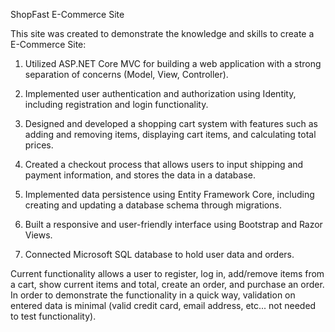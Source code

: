 ShopFast E-Commerce Site

This site was created to demonstrate the knowledge and skills to create a E-Commerce Site:

1. Utilized ASP.NET Core MVC for building a web application with a strong separation of concerns (Model, View, Controller).

2. Implemented user authentication and authorization using Identity, including registration and login functionality.

3. Designed and developed a shopping cart system with features such as adding and removing items, displaying cart items, and calculating total prices.

4. Created a checkout process that allows users to input shipping and payment information, and stores the data in a database.

5. Implemented data persistence using Entity Framework Core, including creating and updating a database schema through migrations.

6. Built a responsive and user-friendly interface using Bootstrap and Razor Views.

7. Connected Microsoft SQL database to hold user data and orders.

Current functionality allows a user to register, log in, add/remove items from a cart, show current items and total, create an order, and purchase an order. In order to demonstrate the functionality in a quick way, validation on entered data is minimal (valid credit card, email address, etc... not needed to test functionality).
